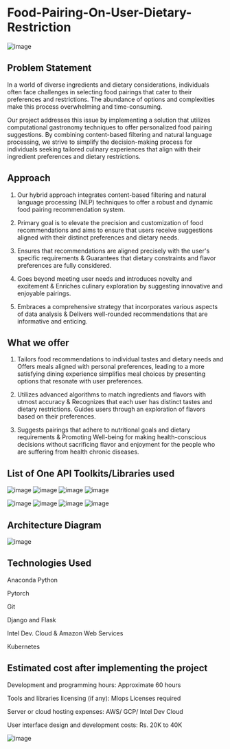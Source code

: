 # Food-Pairing-On-User-Dietary-Restriction 
![image](https://github.com/priyanka011011/Food-Pairing-On-User-Dietary-Restriction/assets/83969599/7a53af6c-ae91-4a04-b629-ea3ad5bd67d9)

## Problem Statement
  In a world of diverse ingredients and dietary considerations, individuals often face
  challenges in selecting food pairings that cater to their preferences and restrictions. The
  abundance of options and complexities make this process overwhelming and
  time-consuming.

  Our project addresses this issue by implementing a solution that utilizes computational
  gastronomy techniques to offer personalized food pairing suggestions. By combining
  content-based filtering and natural language processing, we strive to simplify the
  decision-making process for individuals seeking tailored culinary experiences that align
  with their ingredient preferences and dietary restrictions. 

## Approach
  1. Our hybrid approach integrates content-based filtering and natural language processing
  (NLP) techniques to offer a robust and dynamic food pairing recommendation system.

  2. Primary goal is to elevate the precision and customization of food recommendations and
  aims to ensure that users receive suggestions aligned with their distinct preferences and
  dietary needs.

  3. Ensures that recommendations are aligned precisely with the user's specific requirements
  & Guarantees that dietary constraints and flavor preferences are fully considered.

  4. Goes beyond meeting user needs and introduces novelty and excitement & Enriches
  culinary exploration by suggesting innovative and enjoyable pairings.

  5. Embraces a comprehensive strategy that incorporates various aspects of data analysis &
  Delivers well-rounded recommendations that are informative and enticing.

## What we offer
  1. Tailors food recommendations to individual tastes and dietary needs and Offers meals
     aligned with personal preferences, leading to a more satisfying dining experience
     simplifies meal choices by presenting options that resonate with user preferences.

  2. Utilizes advanced algorithms to match ingredients and flavors with utmost accuracy &
     Recognizes that each user has distinct tastes and dietary restrictions. Guides users
     through an exploration of flavors based on their preferences.

  3. Suggests pairings that adhere to nutritional goals and dietary requirements & Promoting
     Well-being for making health-conscious decisions without sacrificing flavor and
     enjoyment for the people who are suffering from health chronic diseases.

## List of One API Toolkits/Libraries used
  ![image](https://github.com/priyanka011011/Food-Pairing-On-User-Dietary-Restriction/assets/83969599/54f6e4a3-13a2-4bde-aae9-753daf78c816)
  ![image](https://github.com/priyanka011011/Food-Pairing-On-User-Dietary-Restriction/assets/83969599/22b9f45a-ff6e-48b0-81f0-143a5a7a208c)
  ![image](https://github.com/priyanka011011/Food-Pairing-On-User-Dietary-Restriction/assets/83969599/6fb6ac8e-f096-4f65-9a0f-4ae763c1b68d)
  ![image](https://github.com/priyanka011011/Food-Pairing-On-User-Dietary-Restriction/assets/83969599/511b32af-a26f-4d93-8be5-e565102def03)



  
 ![image](https://github.com/priyanka011011/Food-Pairing-On-User-Dietary-Restriction/assets/83969599/0249f5d0-d7f0-4ba0-8e55-f1d3798e92eb)
 ![image](https://github.com/priyanka011011/Food-Pairing-On-User-Dietary-Restriction/assets/83969599/b3ce2b27-2e32-4f8f-8185-cf75e41c1826)
 ![image](https://github.com/priyanka011011/Food-Pairing-On-User-Dietary-Restriction/assets/83969599/965d5940-e470-4d53-a4e8-c750440ad15c)
 ![image](https://github.com/priyanka011011/Food-Pairing-On-User-Dietary-Restriction/assets/83969599/771a0c24-4c9b-4078-a28f-89c7f8378f3b)










## Architecture Diagram
  ![image](https://github.com/priyanka011011/Food-Pairing-On-User-Dietary-Restriction/assets/83969599/0f966e12-5f3f-40ca-8b90-21093aacb7bd)


## Technologies Used
Anaconda Python

Pytorch

Git

Django and Flask

Intel Dev. Cloud & Amazon Web Services

Kubernetes

## Estimated cost after implementing the project
Development and programming hours: Approximate 60 hours

Tools and libraries licensing (if any): Mlops Licenses required

Server or cloud hosting expenses: AWS/ GCP/ Intel Dev Cloud

User interface design and development costs: Rs. 20K to 40K

![image](https://github.com/priyanka011011/Food-Pairing-On-User-Dietary-Restriction/assets/83969599/536ccf95-a2cb-438a-b7f5-8682be9f5a04)



     


